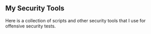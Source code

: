 ## My Security Tools

Here is a collection of scripts and other security tools that I use for offensive security tests.
